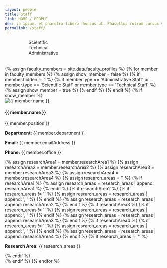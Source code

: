```yaml
---
layout: people
title: Staff
link: HOME / PEOPLE
des: la ipsum, et pharetra libero rhoncus ut. Phasellus rutrum cursus velit ulla ipsum, et pharetra libero rh.
permalink: /staff/
---
```

	
<style>
    .background-about{
      background-image: url("{{ site.baseurl }}/images/Staff.png");
    }
</style>

<div class="filter-indicators" style="margin-left: 15%;">
<div class="filter-indicator staffFilter"  data-filter="Scientific Staff">
<div class="checkbox"></div>
<span>Scientific</span>
</div>
<div class="filter-indicator staffFilter"  data-filter="Technical Staff">
<div class="checkbox"></div>
<span>Technical</span>
</div>
<div class="filter-indicator staffFilter"  data-filter="Administrative Staff">
<div class="checkbox"></div>
<span>Administrative</span>
</div>
</div>
<br>
<br>
<div class="row" id="teamMembers">
{% assign faculty_members = site.data.faculty_profiles %}
{% for member in faculty_members %}
{% assign show_member = false %}
{% if member.hidden != 1 %}
{% if member.type == 'Administrative Staff' or member.type == 'Scientific Staff' or member.type == 'Technical Staff' %}
{% assign show_member = true %}
{% endif %}
{% endif %}
{% if show_member %}
<div class="col-lg-6 col-md-6 col-sm-12 member-card studentCard" data-position="{{ member.type }}" data-name="{{ member.name }}">
<div class="member-info">
<div class="row student-row">
<div class="col-nd-1">
<img src="{{ member.profilePic }}" class="member-img std" alt="{{ member.name }}" />
</div>
<div class="col-md-11">
<div class="member-details studentdetails">
<h4 id="fac-title">{{ member.name }}</h4>
<p class="member-position">{{ member.position }}</p>
<p><strong>Department:</strong> {{ member.department }}</p>
<p><strong>Email:</strong> {{ member.emailAddress }}</p>
<p><strong>Phone:</strong> {{ member.office }}</p>
{% assign researchArea1 = member.researchArea1 %}
{% assign researchArea2 = member.researchArea2 %}
{% assign researchArea3 = member.researchArea3 %}
{% assign researchArea4 = member.researchArea4 %}
{% assign research_areas = '' %}
{% if researchArea1 %}
{% assign research_areas = research_areas | append: researchArea1 %}
{% endif %}
{% if researchArea2 %}
{% if research_areas != '' %}
{% assign research_areas = research_areas | append: ', ' %}
{% endif %}
{% assign research_areas = research_areas | append: researchArea2 %}
{% endif %}
{% if researchArea3 %}
{% if research_areas != '' %}
{% assign research_areas = research_areas | append: ', ' %}
{% endif %}
{% assign research_areas = research_areas | append: researchArea3 %}
{% endif %}
{% if researchArea4 %}
{% if research_areas != '' %}
{% assign research_areas = research_areas | append: ', ' %}
{% endif %}
{% assign research_areas = research_areas | append: researchArea4 %}
{% endif %}
{% if research_areas != '' %}
<p class="member-bio"><strong>Research Area:</strong> {{ research_areas }}</p>
{% endif %}
</div>
</div>
</div>
</div>
</div>
{% endif %}
{% endfor %}
</div>


<script src="{{ site.baseurl }}/js/pages/staff.js">
</script>
